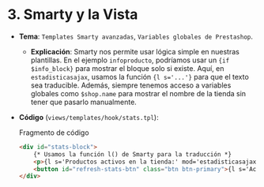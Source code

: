 # 3. Smarty y la Vista

* **Tema**: `Templates Smarty avanzadas`, `Variables globales de Prestashop`.
  * **Explicación**: Smarty nos permite usar lógica simple en nuestras plantillas. En el ejemplo `infoproducto`, podríamos usar un `{if $info_block}` para mostrar el bloque solo si existe. Aquí, en `estadisticasajax`, usamos la función `{l s='...'}` para que el texto sea traducible. Además, siempre tenemos acceso a variables globales como `$shop.name` para mostrar el nombre de la tienda sin tener que pasarlo manualmente.
*   **Código** (`views/templates/hook/stats.tpl`):

    Fragmento de código

    ```html
    <div id="stats-block">
        {* Usamos la función l() de Smarty para la traducción *}
        <p>{l s='Productos activos en la tienda:' mod='estadisticasajax'} <strong id="product-count">...</strong></p>
        <button id="refresh-stats-btn" class="btn btn-primary">{l s='Actualizar' mod='estadisticasajax'}</button>
    </div>
    ```
